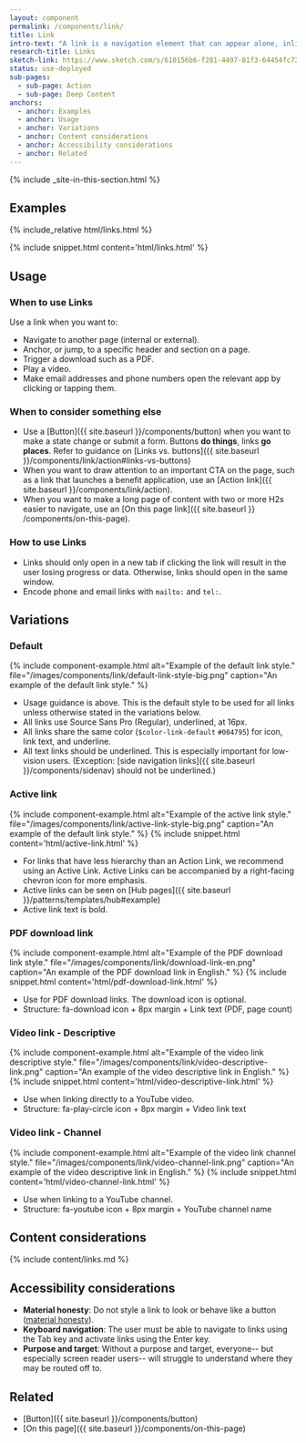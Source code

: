 ```yaml
---
layout: component
permalink: /components/link/
title: Link
intro-text: "A link is a navigation element that can appear alone, inline (embedded), or in a group with other links. A link can trigger a download, but in general links go to internal or external pages when clicked."
research-title: Links
sketch-link: https://www.sketch.com/s/610156b6-f281-4497-81f3-64454fc72156/p/D58429E9-064C-48EE-8681-0389401F887C
status: use-deployed
sub-pages:
  - sub-page: Action
  - sub-page: Deep Content
anchors:
  - anchor: Examples
  - anchor: Usage
  - anchor: Variations
  - anchor: Content considerations
  - anchor: Accessibility considerations
  - anchor: Related
---
```


{% include _site-in-this-section.html %}

## Examples

<div class="site-showcase">
  {% include_relative html/links.html %}
</div>

{% include snippet.html content='html/links.html' %}

## Usage

### When to use Links

Use a link when you want to:

- Navigate to another page (internal or external).
- Anchor, or jump, to a specific header and section on a page.
- Trigger a download such as a PDF.
- Play a video.
- Make email addresses and phone numbers open the relevant app by clicking or tapping them.

### When to consider something else

- Use a [Button]({{ site.baseurl }}/components/button) when you want to make a state change or submit a form. Buttons **do things**, links **go places**. Refer to guidance on [Links vs. buttons]({{ site.baseurl }}/components/link/action#links-vs-buttons)
- When you want to draw attention to an important CTA on the page, such as a link that launches a benefit application, use an [Action link]({{ site.baseurl }}/components/link/action).
- When you want to make a long page of content with two or more H2s easier to navigate, use an [On this page link]({{ site.baseurl }} /components/on-this-page).

### How to use Links

- Links should only open in a new tab if clicking the link will result in the user losing progress or data. Otherwise, links should open in the same window.
- Encode phone and email links with `mailto:` and `tel:`.

## Variations

### Default

{% include component-example.html alt="Example of the default link style." file="/images/components/link/default-link-style-big.png" caption="An example of the default link style." %}

- Usage guidance is above. This is the default style to be used for all links unless otherwise stated in the variations below.
- All links use Source Sans Pro (Regular), underlined, at 16px.
- All links share the same color (`$color-link-default` `#004795`) for icon, link text, and underline. 
- All text links should be underlined. This is especially important for low-vision users. (Exception: [side navigation links]({{ site.baseurl }}/components/sidenav) should not be underlined.)

### Active link

{% include component-example.html alt="Example of the active link style." file="/images/components/link/active-link-style-big.png" caption="An example of the default link style." %}
{% include snippet.html content='html/active-link.html' %}

- For links that have less hierarchy than an Action Link, we recommend using an Active Link. Active Links can be accompanied by a right-facing chevron icon for more emphasis. 
- Active links can be seen on [Hub pages]({{ site.baseurl }}/patterns/templates/hub#example)
- Active link text is bold.

### PDF download link

{% include component-example.html alt="Example of the PDF download link style." file="/images/components/link/download-link-en.png" caption="An example of the PDF download link in English." %}
{% include snippet.html content='html/pdf-download-link.html' %}

- Use for PDF download links. The download icon is optional.
- Structure: fa-download icon + 8px margin + Link text (PDF, page count)

### Video link - Descriptive

{% include component-example.html alt="Example of the video link descriptive style." file="/images/components/link/video-descriptive-link.png" caption="An example of the video descriptive link in English." %}
{% include snippet.html content='html/video-descriptive-link.html' %}

* Use when linking directly to a YouTube video.
* Structure: fa-play-circle icon + 8px margin + Video link text

### Video link - Channel

{% include component-example.html alt="Example of the video link channel style." file="/images/components/link/video-channel-link.png" caption="An example of the video descriptive link in English." %}
{% include snippet.html content='html/video-channel-link.html' %}

* Use when linking to a YouTube channel.
* Structure: fa-youtube icon + 8px margin + YouTube channel name

## Content considerations

{% include content/links.md %}

## Accessibility considerations

- **Material honesty**: Do not style a link to look or behave like a button ([material honesty](https://alistapart.com/article/material-honesty-on-the-web/)).
- **Keyboard navigation**: The user must be able to navigate to links using the Tab key and activate links using the Enter key.
- **Purpose and target**: Without a purpose and target, everyone-- but especially screen reader users-- will struggle to understand where they may be routed off to.

## Related 

- [Button]({{ site.baseurl }}/components/button)
- [On this page]({{ site.baseurl }}/components/on-this-page)
